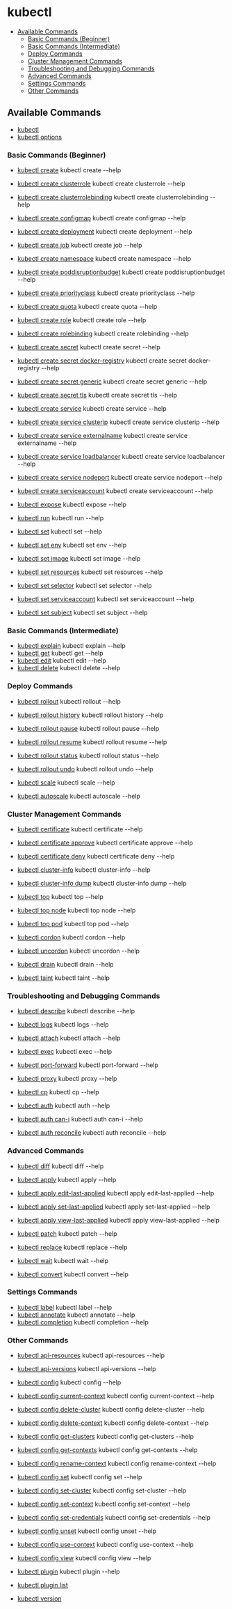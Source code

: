 # kubectl

+ [Available Commands](#available-commands)
    + [Basic Commands (Beginner)](#basic-commands-beginner)
    + [Basic Commands (Intermediate)](#basic-commands-intermediate)
    + [Deploy Commands](#deploy-commands)
    + [Cluster Management Commands](#cluster-management-commands)
    + [Troubleshooting and Debugging Commands](#troubleshooting-and-debugging-commands)
    + [Advanced Commands](#advanced-commands)
    + [Settings Commands](#settings-commands)
    + [Other Commands](#other-commands)

## Available Commands

+ [kubectl](kubectl.md)
+ [kubectl options](kubectl-options.md)

### Basic Commands (Beginner)

+ [kubectl create](kubectl-create.md) kubectl create --help
+ [kubectl create clusterrole](kubectl-create-clusterrole.md) kubectl create clusterrole --help
+ [kubectl create clusterrolebinding](kubectl-create-clusterrolebinding.md) kubectl create clusterrolebinding --help
+ [kubectl create configmap](kubectl-create-configmap.md) kubectl create configmap --help
+ [kubectl create deployment](kubectl-create-deployment.md) kubectl create deployment --help
+ [kubectl create job](kubectl-create-job.md) kubectl create job --help
+ [kubectl create namespace](kubectl-create-namespace.md) kubectl create namespace --help
+ [kubectl create poddisruptionbudget](kubectl-create-poddisruptionbudget.md) kubectl create poddisruptionbudget --help
+ [kubectl create priorityclass](kubectl-create-priorityclass.md) kubectl create priorityclass --help
+ [kubectl create quota](kubectl-create-quota.md) kubectl create quota --help
+ [kubectl create role](kubectl-create-role.md) kubectl create role --help
+ [kubectl create rolebinding](kubectl-create-rolebinding.md) kubectl create rolebinding --help

+ [kubectl create secret](kubectl-create-secret.md) kubectl create secret --help
+ [kubectl create secret docker-registry](kubectl-create-secret-docker-registry.md) kubectl create secret docker-registry --help
+ [kubectl create secret generic](kubectl-create-secret-generic.md) kubectl create secret generic --help
+ [kubectl create secret tls](kubectl-create-secret-tls.md) kubectl create secret tls --help

+ [kubectl create service](kubectl-create-service.md) kubectl create service --help
+ [kubectl create service clusterip](kubectl-create-service-clusterip.md) kubectl create service clusterip --help
+ [kubectl create service externalname](kubectl-create-service-externalname.md) kubectl create service externalname --help
+ [kubectl create service loadbalancer](kubectl-create-service-loadbalancer.md) kubectl create service loadbalancer --help
+ [kubectl create service nodeport](kubectl-create-service-nodeport.md) kubectl create service nodeport --help

+ [kubectl create serviceaccount](kubectl-create-serviceaccount.md) kubectl create serviceaccount --help

+ [kubectl expose](kubectl-expose.md) kubectl expose --help
+ [kubectl run](kubectl-run.md) kubectl run --help

+ [kubectl set](kubectl-set.md) kubectl set --help
+ [kubectl set env](kubectl-set-env.md) kubectl set env --help
+ [kubectl set image](kubectl-set-image.md) kubectl set image --help
+ [kubectl set resources](kubectl-set-resources.md) kubectl set resources --help
+ [kubectl set selector](kubectl-set-selector.md) kubectl set selector --help
+ [kubectl set serviceaccount](kubectl-set-serviceaccount.md) kubectl set serviceaccount --help
+ [kubectl set subject](kubectl-set-subject.md) kubectl set subject --help

### Basic Commands (Intermediate)

+ [kubectl explain](kubectl-explain.md) kubectl explain --help
+ [kubectl get](kubectl-get.md) kubectl get --help
+ [kubectl edit](kubectl-edit.md) kubectl edit --help
+ [kubectl delete](kubectl-delete.md) kubectl delete --help

### Deploy Commands

+ [kubectl rollout](kubectl-rollout.md) kubectl rollout --help
+ [kubectl rollout history](kubectl-rollout-history.md) kubectl rollout history --help
+ [kubectl rollout pause](kubectl-rollout-pause.md) kubectl rollout pause --help
+ [kubectl rollout resume](kubectl-rollout-resume.md) kubectl rollout resume --help
+ [kubectl rollout status](kubectl-rollout-status.md) kubectl rollout status --help
+ [kubectl rollout undo](kubectl-rollout-undo.md) kubectl rollout undo --help

+ [kubectl scale](kubectl-scale.md) kubectl scale --help
+ [kubectl autoscale](kubectl-autoscale.md) kubectl autoscale --help

### Cluster Management Commands

+ [kubectl certificate](kubectl-certificate.md) kubectl certificate --help
+ [kubectl certificate approve](kubectl-certificate-approve.md) kubectl certificate approve --help
+ [kubectl certificate deny](kubectl-certificate-deny.md) kubectl certificate deny --help

+ [kubectl cluster-info](kubectl-cluster-info.md) kubectl cluster-info --help
+ [kubectl cluster-info dump](kubectl-cluster-info-dump.md) kubectl cluster-info dump --help

+ [kubectl top](kubectl-top.md) kubectl top --help
+ [kubectl top node](kubectl-top-node.md) kubectl top node --help
+ [kubectl top pod](kubectl-top-pod.md) kubectl top pod --help

+ [kubectl cordon](kubectl-cordon.md) kubectl cordon --help
+ [kubectl uncordon](kubectl-uncordon.md) kubectl uncordon --help
+ [kubectl drain](kubectl-drain.md) kubectl drain --help
+ [kubectl taint](kubectl-taint.md) kubectl taint --help

### Troubleshooting and Debugging Commands

+ [kubectl describe](kubectl-describe.md) kubectl describe --help
+ [kubectl logs](kubectl-logs.md) kubectl logs --help
+ [kubectl attach](kubectl-attach.md) kubectl attach --help
+ [kubectl exec](kubectl-exec.md) kubectl exec --help
+ [kubectl port-forward](kubectl-port-forward.md) kubectl port-forward --help
+ [kubectl proxy](kubectl-proxy.md) kubectl proxy --help
+ [kubectl cp](kubectl-cp.md) kubectl cp --help

+ [kubectl auth](kubectl-auth.md) kubectl auth --help
+ [kubectl auth can-i](kubectl-auth-can-i.md) kubectl auth can-i --help
+ [kubectl auth reconcile](kubectl-auth-reconcile.md) kubectl auth reconcile --help

### Advanced Commands

+ [kubectl diff](kubectl-diff.md) kubectl diff --help

+ [kubectl apply](kubectl-apply.md) kubectl apply --help
+ [kubectl apply edit-last-applied](kubectl-apply-edit-last-applied.md) kubectl apply edit-last-applied --help
+ [kubectl apply set-last-applied](kubectl-apply-set-last-applied.md) kubectl apply set-last-applied --help
+ [kubectl apply view-last-applied](kubectl-apply-view-last-applied.md) kubectl apply view-last-applied --help

+ [kubectl patch](kubectl-patch.md) kubectl patch --help
+ [kubectl replace](kubectl-replace.md) kubectl replace --help
+ [kubectl wait](kubectl-wait.md) kubectl wait --help
+ [kubectl convert](kubectl-convert.md) kubectl convert --help

### Settings Commands

+ [kubectl label](kubectl-label.md) kubectl label --help
+ [kubectl annotate](kubectl-annotate.md) kubectl annotate --help
+ [kubectl completion](kubectl-completion.md) kubectl completion --help

### Other Commands

+ [kubectl api-resources](kubectl-api-resources.md) kubectl api-resources --help
+ [kubectl api-versions](kubectl-api-versions.md) kubectl api-versions --help

+ [kubectl config](kubectl-config.md) kubectl config --help
+ [kubectl config current-context](kubectl-config-current-context.md) kubectl config current-context --help
+ [kubectl config delete-cluster](kubectl-config-delete-cluster.md) kubectl config delete-cluster --help
+ [kubectl config delete-context](kubectl-config-delete-context.md) kubectl config delete-context --help
+ [kubectl config get-clusters](kubectl-config-get-clusters.md) kubectl config get-clusters --help
+ [kubectl config get-contexts](kubectl-config-get-contexts.md) kubectl config get-contexts --help
+ [kubectl config rename-context](kubectl-config-rename-context.md) kubectl config rename-context --help
+ [kubectl config set](kubectl-config-set.md) kubectl config set --help
+ [kubectl config set-cluster](kubectl-config-set-cluster.md) kubectl config set-cluster --help
+ [kubectl config set-context](kubectl-config-set-context.md) kubectl config set-context --help
+ [kubectl config set-credentials](kubectl-config-set-credentials.md) kubectl config set-credentials --help
+ [kubectl config unset](kubectl-config-unset.md) kubectl config unset --help
+ [kubectl config use-context](kubectl-config-use-context.md) kubectl config use-context --help
+ [kubectl config view](kubectl-config-view.md) kubectl config view --help

+ [kubectl plugin](kubectl-plugin.md) kubectl plugin --help
+ [kubectl plugin list](kubectl-plugin-list.md)

+ [kubectl version](kubectl-version.md)


